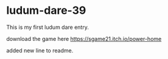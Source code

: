 # ludum-dare-39
This is my first ludum dare entry.

download the game here https://sgame21.itch.io/power-home

added new line to readme.
